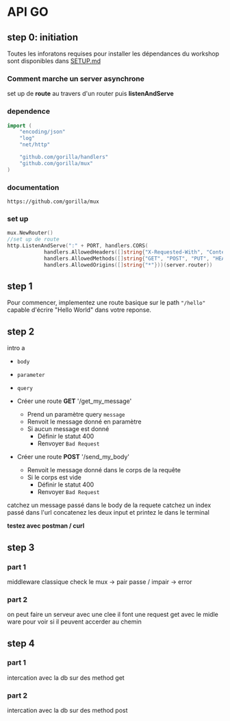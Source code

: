 # API GO

## step 0: initiation
Toutes les inforatons requises pour installer les dépendances du workshop sont disponibles dans [SETUP.md](./SETUP.md)


### Comment marche un server asynchrone
set up de **route** au travers d'un router puis **listenAndServe**

### dependence
```go
import (
	"encoding/json"
	"log"
	"net/http"

	"github.com/gorilla/handlers"
	"github.com/gorilla/mux"
)
```
### documentation

``https://github.com/gorilla/mux``

### set up

```go
mux.NewRouter()
//set up de route
http.ListenAndServe(":" + PORT, handlers.CORS(
			handlers.AllowedHeaders([]string{"X-Requested-With", "Content-Type", "Authorization"}),
			handlers.AllowedMethods([]string{"GET", "POST", "PUT", "HEAD", "OPTIONS"}),
			handlers.AllowedOrigins([]string{"*"}))(server.router))
```

## step 1

Pour commencer, implementez une route basique sur le path `"/hello"` capable d'écrire "Hello World" dans votre reponse.

## step 2

intro a
- `body`
- `parameter`
- `query`

- Créer une route **GET** '/get_my_message'
  - Prend un paramètre query `message`
  - Renvoit le message donné en paramètre
  - Si aucun message est donné
    - Définir le statut 400
    - Renvoyer `Bad Request`

- Créer une route **POST** '/send_my_body'
  - Renvoit le message donné dans le corps de la requête
  - Si le corps est vide
    - Définir le statut 400
    - Renvoyer `Bad Request`

catchez un message passé dans le body de la requete
catchez un index passé dans l'url
concatenez les deux input et printez le dans le terminal

**testez avec postman / curl**

## step 3
### part 1

middleware classique
check le mux -> pair passe / impair -> error

### part 2
on peut faire un serveur avec une clee il font une request get avec le midle ware pour voir si il peuvent accerder au chemin

## step 4
### part 1

intercation avec la db sur des method get

### part 2

intercation avec la db sur des method post

